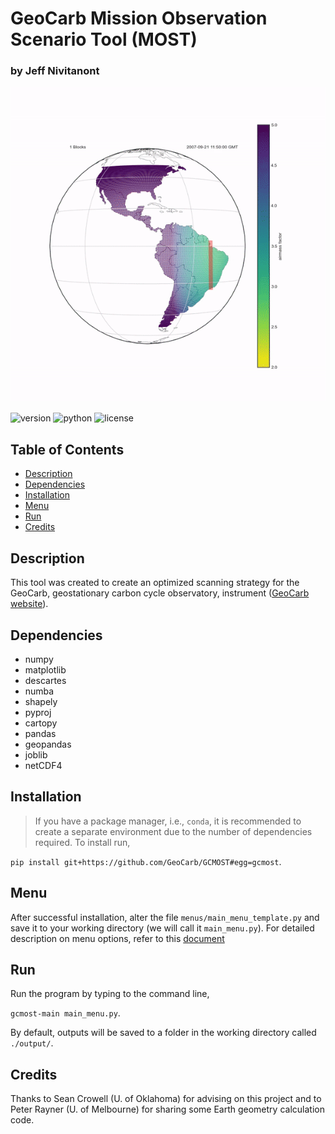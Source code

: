 # GeoCarb Mission Observation Scenario Tool (MOST)
### by Jeff Nivitanont

![scangif](https://github.com/GeoCarb/GCMOST/blob/master/images/sample_scan.gif)

![version](https://img.shields.io/badge/version-1.0-blue)
![python](https://img.shields.io/badge/python-%3E%3D3.7-critical)
![license](https://img.shields.io/badge/license-MIT-yellow)

## Table of Contents
* [Description](#description)
* [Dependencies](#dependencies)
* [Installation](#installation)
* [Menu](#menu)
* [Run](#run)
* [Credits](#credits)

## Description
This tool was created to create an optimized scanning strategy for the GeoCarb, geostationary carbon cycle observatory, instrument (<a href="https://ou.edu/geocarb" target="_blank">GeoCarb website</a>).

## Dependencies
* numpy
* matplotlib
* descartes
* numba
* shapely
* pyproj
* cartopy
* pandas
* geopandas
* joblib
* netCDF4

## Installation
> If you have a package manager, i.e., `conda`, it is recommended to create a separate environment due to the number of dependencies required.
To install run,

`pip install git+https://github.com/GeoCarb/GCMOST#egg=gcmost`.

## Menu
After successful installation, alter the file `menus/main_menu_template.py` and save it to your working directory (we will call it `main_menu.py`). For detailed description on menu options, refer to this <a href="https://github.com/GeoCarb/GCMOST/tree/master/menus/README.md" target="_blank">document</a>

## Run
Run the program by typing to the command line,

`gcmost-main main_menu.py`.

By default, outputs will be saved to a folder in the working directory called `./output/`.

## Credits

Thanks to Sean Crowell (U. of Oklahoma) for advising on this project and to Peter Rayner (U. of Melbourne) for sharing some Earth geometry calculation code.